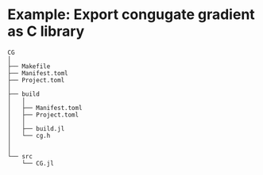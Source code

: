 # Example: Export congugate gradient as C library

```
CG
│
├── Makefile
├── Manifest.toml
├── Project.toml
│
├── build
│   │
│   ├── Manifest.toml
│   ├── Project.toml
│   │
│   ├── build.jl
│   └── cg.h
│
│
└── src
    └── CG.jl
```
